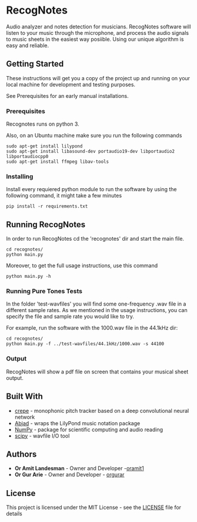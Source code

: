 # RecogNotes

Audio analyzer and notes detection for musicians.
RecogNotes software will listen to your music through the microphone,
and process the audio signals to music sheets in the easiest way posiible.
Using our unique algorithm is easy and reliable.

## Getting Started

These instructions will get you a copy of the project up and running on your local machine for development and testing purposes.

See Prerequisites for an early manual installations.

### Prerequisites

Recognotes runs on python 3.

Also, on an Ubuntu machine make sure you run the following commands

```
sudo apt-get install lilypond
sudo apt-get install libasound-dev portaudio19-dev libportaudio2 libportaudiocpp0
sudo apt-get install ffmpeg libav-tools
```

### Installing

Install every requiered python module to run the software by using the following command, it might take a few minutes

```
pip install -r requirements.txt
```

## Running RecogNotes

In order to run RecogNotes cd the 'recognotes' dir and start the main file.

```
cd recognotes/
python main.py
```

Moreover, to get the full usage instructions, use this command

```
python main.py -h
```

### Running Pure Tones Tests

In the folder 'test-wavfiles' you will find some one-frequency .wav file in a different sample rates.
As we mentioned in the usage instructions, you can specify the file and sample rate you would like to try.

For example, run the software with the 1000.wav file in the 44.1kHz dir:

```
cd recognotes/
python main.py -f ../test-wavfiles/44.1kHz/1000.wav -s 44100
```

### Output

RecogNotes will show a pdf file on screen that contains your musical sheet output.

## Built With

- [crepe](https://github.com/marl/crepe) - monophonic pitch tracker based on a deep convolutional neural network
- [Abjad](https://github.com/Abjad/abjad) - wraps the LilyPond music notation package
- [NumPy](https://numpy.org/) - package for scientific computing and audio reading
- [scipy](https://www.scipy.org/) - wavfile I/O tool

## Authors

- **Or Amit Landesman** - Owner and Developer -[oramit1](https://gitlab.com/oramit1)
- **Or Gur Arie** - Owner and Developer - [orgurar](https://gitlab.com/orgurar)

## License

This project is licensed under the MIT License - see the [LICENSE](LICENSE) file for details
